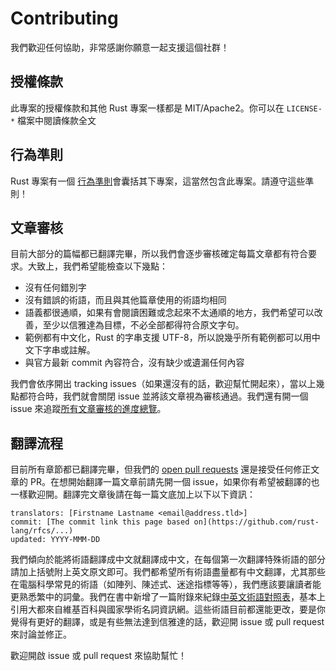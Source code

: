 # Contributing

我們歡迎任何協助，非常感謝你願意一起支援這個社群！

## 授權條款

此專案的授權條款和其他 Rust 專案一樣都是 MIT/Apache2。你可以在 `LICENSE-*` 檔案中閱讀條款全文

## 行為準則

Rust 專案有一個 [行為準則](http://rust-lang.org/policies/code-of-conduct)會囊括其下專案，這當然包含此專案。請遵守這些準則！

## 文章審核

目前大部分的篇幅都已翻譯完畢，所以我們會逐步審核確定每篇文章都有符合要求。大致上，我們希望能檢查以下幾點：

- 沒有任何錯別字
- 沒有錯誤的術語，而且與其他篇章使用的術語均相同
- 語義都很通順，如果有會閱讀困難或念起來不太通順的地方，我們希望可以改善，至少以信雅達為目標，不必全部都得符合原文字句。
- 範例都有中文化，Rust 的字串支援 UTF-8，所以說幾乎所有範例都可以用中文下字串或註解。
- 與官方最新 commit 內容符合，沒有缺少或遺漏任何內容

我們會依序開出 tracking issues（如果還沒有的話，歡迎幫忙開起來），當以上幾點都符合時，我們就會關閉 issue 並將該文章視為審核通過。我們還有開一個 issue 來追蹤[所有文章審核的進度總覽](https://github.com/rust-tw/book-tw/issues/10)。

## 翻譯流程

目前所有章節都已翻譯完畢，但我們的 [open pull requests][pulls] 還是接受任何修正文章的 PR。在想開始翻譯一篇文章前請先開一個 issue，如果你有希望被翻譯的也一樣歡迎開。翻譯完文章後請在每一篇文底加上以下以下資訊：

```
translators: [Firstname Lastname <email@address.tld>]
commit: [The commit link this page based on](https://github.com/rust-lang/rfcs/...)
updated: YYYY-MMM-DD
```

我們傾向於能將術語翻譯成中文就翻譯成中文，在每個第一次翻譯特殊術語的部分請加上括號附上英文原文即可。我們都希望所有術語盡量都有中文翻譯，尤其那些在電腦科學常見的術語（如陣列、陳述式、迷途指標等等），我們應該要讓讀者能更熟悉繁中的詞彙。我們在書中新增了一篇附錄來紀錄[中英文術語對照表][terms]，基本上引用大都來自維基百科與國家學術名詞資訊網。這些術語目前都還能更改，要是你覺得有更好的翻譯，或是有些無法達到信雅達的話，歡迎開 issue 或 pull request 來討論並修正。

歡迎開啟 issue 或 pull request 來協助幫忙！

[pulls]: https://github.com/rust-lang.tw/rfcs/pulls
[terms]: https://rust-lang.tw/book-tw/appendix-08-terminology.html
